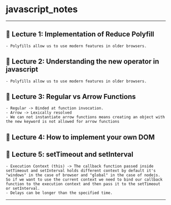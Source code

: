 # javascript_notes

---

## 🚀 Lecture 1: Implementation of Reduce Polyfill

    - Polyfills allow us to use modern features in older browsers.

## 🚀 Lecture 2: Understanding the new operator in javascript

    - Polyfills allow us to use modern features in older browsers.

## 🚀 Lecture 3: Regular vs Arrow Functions

    - Regular -> Binded at function invocation.
    - Arrow -> Lexically resolved
    - We can not instantiate arrow functions means creating an object with the new keyword is not allowed for arrow functions

## 🚀 Lecture 4: How to implement your own DOM

## 🚀 Lecture 5: setTimeout and setInterval

    - Execution Context (this) -> The callback function passed inside setTimeout and setInterval holds different context by default it's "windows" in the case of browser and "global" in the case of nodejs. So if we want to use the current context we need to bind our callback function to the execution context and then pass it to the setTimeout or setInterval.
    - Delays can be longer than the specified time.

---
